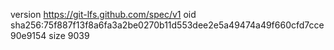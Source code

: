 version https://git-lfs.github.com/spec/v1
oid sha256:75f887f13f8a6fa3a2be0270b11d553dee2e5a49474a49f660cfd7cce90e9154
size 9039
